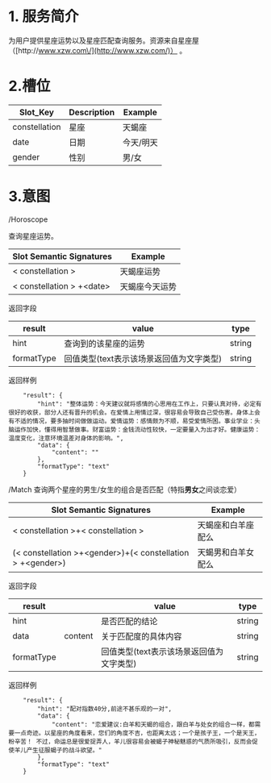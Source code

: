 # 1. 服务简介

为用户提供星座运势以及星座匹配查询服务。资源来自星座屋 （[http:\/\/www.xzw.com\/](http://www.xzw.com/)） 。

# 2.槽位

| **Slot\_Key** | **Description** | **Example** |
| --- | --- | --- |
| constellation | 星座 | 天蝎座 |
| date | 日期 | 今天\/明天 |
| gender | 性别 | 男\/女 |

# 3.意图

\/Horoscope

查询星座运势。

| **Slot Semantic Signatures** | **Example** |
| --- | --- |
| &lt; constellation &gt; | 天蝎座运势 |
| &lt; constellation &gt; +&lt;date&gt; | 天蝎座今天运势 |

返回字段

| **result** | **value** | **type** |
| --- | --- | --- |
| hint | 查询到的该星座的运势 | string |
| formatType | 回值类型\(text表示该场景返回值为文字类型\) | string |

返回样例

```
    "result": {
        "hint": "整体运势：今天建议就将感情的心思用在工作上，只要认真对待，必定有很好的收获，部分人还有晋升的机会。在爱情上用情过深，很容易会导致自己受伤害。身体上会有不适的情况，要多抽时间做做运动。爱情运势：感情颇为不顺，易受爱情所困。事业学业：头脑运作加快，懂得用智慧做事。财富运势：金钱流动性较快，一定要量入为出才好。健康运势：温度变化，注意环境温差对身体的影响。",
        "data": {
            "content": ""
        },
        "formatType": "text"
    }
```

\/Match
查询两个星座的男生\/女生的组合是否匹配（特指**男女**之间谈恋爱）

| **Slot Semantic Signatures** | **Example** |
| --- | --- |
| &lt; constellation &gt;+&lt; constellation &gt; | 天蝎座和白羊座配么 |
| \(&lt; constellation &gt;+&lt;gender&gt;\)+\(&lt; constellation &gt; +&lt;gender&gt;\) | 天蝎男和白羊女配么 |

返回字段

| **result** |  | **value** | **type** |
| --- | --- | --- | --- |
| hint |  | 是否匹配的结论 | string |
| data | content | 关于匹配度的具体内容 | string |
| formatType |  | 回值类型\(text表示该场景返回值为文字类型\) | string |

返回样例

```
    "result": {
        "hint": "配对指数40分,前途不甚乐观的一对",
        "data": {
            "content": "恋爱建议:白羊和天蝎的组合，跟白羊与处女的组合一样，都需要一点奇迹。以星座的角度看来，您们的角度不吉，也距离太远；一个是孩子王，一个是天王，粉辛苦！ 不过，命运总是很爱捉弄人，羊儿很容易会被蝎子神秘魅惑的气质所吸引，反而会促使羊儿产生征服蝎子的战斗欲望。"
        },
        "formatType": "text"
    }
```

